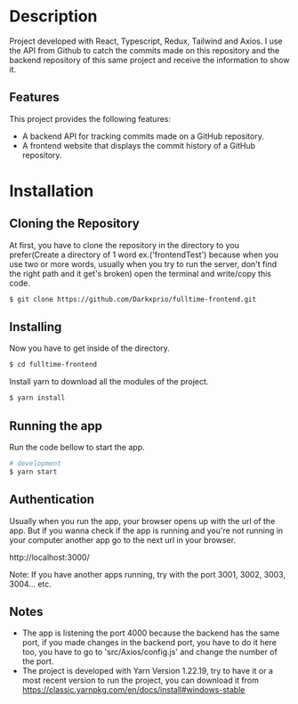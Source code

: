 # Description

Project developed with React, Typescript, Redux, Tailwind and Axios.
I use the API from Github to catch the commits made on this repository and the backend repository of this same project and receive the information to show it.

## Features

This project provides the following features:

- A backend API for tracking commits made on a GitHub repository.
- A frontend website that displays the commit history of a GitHub repository.

# Installation

## Cloning the Repository

At first, you have to clone the repository in the directory to you prefer(Create a directory of 1 word ex.('frontendTest') because when you use two or more words, usually when you try to run the server, don't find the right path and it get's broken) open the terminal and write/copy this code.

```bash
$ git clone https://github.com/Darkxprio/fulltime-frontend.git
```

## Installing

Now you have to get inside of the directory.

```bash
$ cd fulltime-frontend
```

Install yarn to download all the modules of the project.

```bash
$ yarn install
```

## Running the app

Run the code bellow to start the app.

```bash
# development
$ yarn start
```

## Authentication

Usually when you run the app, your browser opens up with the url of the app. But if you wanna check if the app is running and you're not running in your computer another app go to the next url in your browser.

http://localhost:3000/

Note: If you have another apps running, try with the port 3001, 3002, 3003, 3004... etc.

## Notes

- The app is listening the port 4000 because the backend has the same port, if you made changes in the backend port, you have to do it here too, you have to go to 'src/Axios/config.js' and change the number of the port.
- The project is developed with Yarn Version 1.22.19, try to have it or a most recent version to run the project, you can download it from https://classic.yarnpkg.com/en/docs/install#windows-stable
